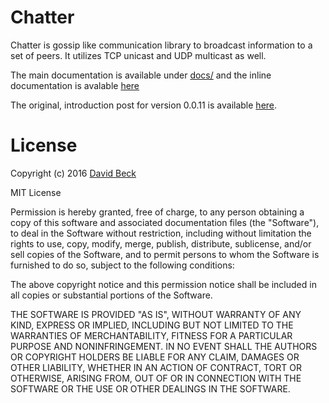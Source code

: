 # Chatter

Chatter is gossip like communication library to broadcast information to a set of peers. It utilizes TCP unicast and UDP multicast as well.

The main documentation is available under [docs/](docs/) and the inline documentation is avalable [here](https://github.com/dbeck/chatter_ex/blob/master/lib/chatter.ex)

The original, introduction post for version 0.0.11 is available [here](http://dbeck.github.io/Chatter-extracted-from-ScaleSmall/).

License
=======

Copyright (c) 2016 [David Beck](http://dbeck.github.io)

MIT License

Permission is hereby granted, free of charge, to any person obtaining
a copy of this software and associated documentation files (the
"Software"), to deal in the Software without restriction, including
without limitation the rights to use, copy, modify, merge, publish,
distribute, sublicense, and/or sell copies of the Software, and to
permit persons to whom the Software is furnished to do so, subject to
the following conditions:

The above copyright notice and this permission notice shall be
included in all copies or substantial portions of the Software.

THE SOFTWARE IS PROVIDED "AS IS", WITHOUT WARRANTY OF ANY KIND,
EXPRESS OR IMPLIED, INCLUDING BUT NOT LIMITED TO THE WARRANTIES OF
MERCHANTABILITY, FITNESS FOR A PARTICULAR PURPOSE AND
NONINFRINGEMENT. IN NO EVENT SHALL THE AUTHORS OR COPYRIGHT HOLDERS BE
LIABLE FOR ANY CLAIM, DAMAGES OR OTHER LIABILITY, WHETHER IN AN ACTION
OF CONTRACT, TORT OR OTHERWISE, ARISING FROM, OUT OF OR IN CONNECTION
WITH THE SOFTWARE OR THE USE OR OTHER DEALINGS IN THE SOFTWARE.
